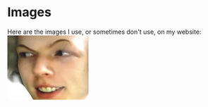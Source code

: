 # Images
Here are the images I use, or sometimes don't use, on my website:
![ripan-logo.png](ripan-logo.png)
